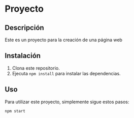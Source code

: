 # Proyecto


## Descripción
Este es un proyecto para la creación de una página web

## Instalación
1. Clona este repositorio.
2. Ejecuta `npm install` para instalar las dependencias.

## Uso
Para utilizar este proyecto, simplemente sigue estos pasos:
```bash
npm start
